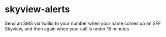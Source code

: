 # skyview-alerts
Send an SMS via twillio to your number when your name comes up on SFF Skyview, and then again when your call is under 15 minutes
